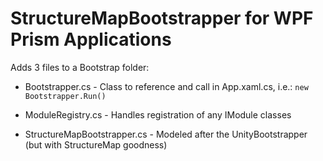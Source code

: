 StructureMapBootstrapper for WPF Prism Applications
===================================================

Adds 3 files to a Bootstrap folder:

* Bootstrapper.cs - Class to reference and call in App.xaml.cs, i.e.: `new Bootstrapper.Run()`

* ModuleRegistry.cs - Handles registration of any IModule classes

* StructureMapBootstrapper.cs - Modeled after the UnityBootstrapper (but with StructureMap goodness)
